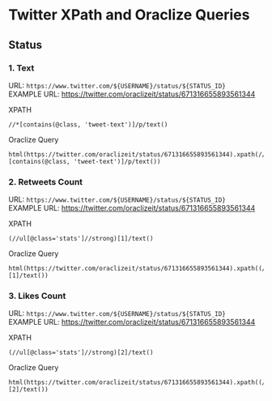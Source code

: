 # Twitter XPath and Oraclize Queries

## Status

### 1. Text
URL: `https://www.twitter.com/${USERNAME}/status/${STATUS_ID}`  
EXAMPLE URL: https://twitter.com/oraclizeit/status/671316655893561344

XPATH
```
//*[contains(@class, 'tweet-text')]/p/text()
```
Oraclize Query
```
html(https://twitter.com/oraclizeit/status/671316655893561344).xpath(//*[contains(@class, 'tweet-text')]/p/text())
```
### 2. Retweets Count
URL: `https://www.twitter.com/${USERNAME}/status/${STATUS_ID}`  
EXAMPLE URL: https://twitter.com/oraclizeit/status/671316655893561344

XPATH 
```
(//ul[@class='stats']//strong)[1]/text()
```
Oraclize Query
```
html(https://twitter.com/oraclizeit/status/671316655893561344).xpath((//ul[@class='stats']//strong)[1]/text())
```
### 3. Likes Count
URL: `https://www.twitter.com/${USERNAME}/status/${STATUS_ID}`  
EXAMPLE URL: https://twitter.com/oraclizeit/status/671316655893561344

XPATH 
```
(//ul[@class='stats']//strong)[2]/text()
```
Oraclize Query
```
html(https://twitter.com/oraclizeit/status/671316655893561344).xpath((//ul[@class='stats']//strong)[2]/text())